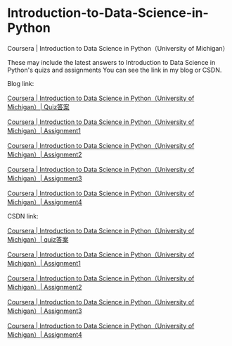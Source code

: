 # Introduction-to-Data-Science-in-Python
Coursera | Introduction to Data Science in Python（University of Michigan）

These may include the latest answers to Introduction to Data Science in Python's quizs and assignments
You can see the link in my blog or CSDN.

Blog link:

[Coursera | Introduction to Data Science in Python（University of Michigan）| Quiz答案](https://ycchen00.github.io/2020/11/09/Intro2DS/Quiz/)

[Coursera | Introduction to Data Science in Python（University of Michigan）| Assignment1](https://ycchen00.github.io/2020/11/09/Intro2DS/Assignment1/)

[Coursera | Introduction to Data Science in Python（University of Michigan）| Assignment2](https://ycchen00.github.io/2020/11/09/Intro2DS/Assignment2/)

[Coursera | Introduction to Data Science in Python（University of Michigan）| Assignment3](https://ycchen00.github.io/2020/11/09/Intro2DS/Assignment3/)

[Coursera | Introduction to Data Science in Python（University of Michigan）| Assignment4](
https://ycchen00.github.io/2020/11/09/Intro2DS/Assignment4/)


CSDN link:

[Coursera | Introduction to Data Science in Python（University of Michigan）| quiz答案](https://blog.csdn.net/weixin_43360896/article/details/109544058)

[Coursera | Introduction to Data Science in Python（University of Michigan）| Assignment1](https://blog.csdn.net/weixin_43360896/article/details/109583609)

[Coursera | Introduction to Data Science in Python（University of Michigan）| Assignment2](https://blog.csdn.net/weixin_43360896/article/details/109577773)

[Coursera | Introduction to Data Science in Python（University of Michigan）| Assignment3](https://blog.csdn.net/weixin_43360896/article/details/109583813)

[Coursera | Introduction to Data Science in Python（University of Michigan）| Assignment4](https://blog.csdn.net/weixin_43360896/article/details/109584609)
